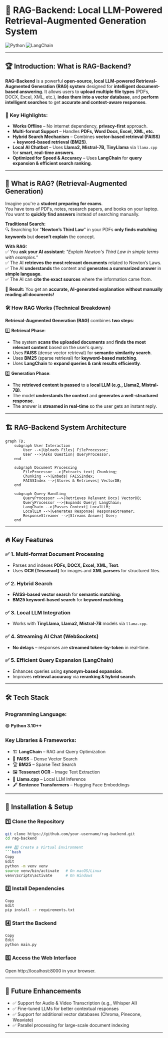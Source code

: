 # 🚀 RAG-Backend: Local LLM-Powered Retrieval-Augmented Generation System

![Python](https://img.shields.io/badge/Python-3.10%2B-blue)
![LangChain](https://img.shields.io/badge/LangChain-Enabled-green)


---

## 🏆 Introduction: What is RAG-Backend?
**RAG-Backend** is a powerful **open-source, local LLM-powered Retrieval-Augmented Generation (RAG) system** designed for **intelligent document-based answering**. It allows users to **upload multiple file types** (PDFs, DOCX, Excel, XML, etc.), **index them into a vector database**, and **perform intelligent searches** to get **accurate and context-aware responses**.  

### 🎯 Key Highlights:
- **Works Offline** – No internet dependency, **privacy-first** approach.
- **Multi-format Support** – Handles **PDFs, Word Docs, Excel, XML, etc.**
- **Hybrid Search Mechanism** – Combines **vector-based retrieval (FAISS)** + **keyword-based retrieval (BM25)**.
- **Local AI Chatbot** – Uses **Llama2, Mistral-7B, TinyLlama** via `llama.cpp` for **smart, real-time answers**.
- **Optimized for Speed & Accuracy** – Uses **LangChain** for **query expansion & efficient search ranking**.

---

## 🤔 What is RAG? (Retrieval-Augmented Generation)
Imagine you're a **student preparing for exams**.  
You have tons of PDFs, notes, research papers, and books on your laptop.  
You want to **quickly find answers** instead of searching manually.  

**Traditional Search:**  
🔍 Searching for "**Newton’s Third Law**" in your PDFs **only finds matching keywords** but **doesn’t explain** the concept.  

**With RAG:**  
✅ You **ask your AI assistant**: *"Explain Newton's Third Law in simple terms with examples."*  
✅ The AI **retrieves the most relevant documents** related to Newton’s Laws.  
✅ The AI **understands** the content and **generates a summarized answer** in **simple language**.  
✅ The AI can **cite the exact sources** where the information came from.  

🔹 **Result:** You get an **accurate, AI-generated explanation** **without manually reading all documents!**  

### 🛠 How RAG Works (Technical Breakdown)
**Retrieval-Augmented Generation (RAG)** combines **two steps**:

1️⃣ **Retrieval Phase**:  
   - The system **scans the uploaded documents** and **finds the most relevant content** based on the user’s query.  
   - Uses **FAISS** (dense vector retrieval) for **semantic similarity search**.  
   - Uses **BM25** (sparse retrieval) for **keyword-based matching**.  
   - Uses **LangChain** to **expand queries & rank results efficiently**.  

2️⃣ **Generation Phase**:  
   - The **retrieved content is passed** to a **local LLM (e.g., Llama2, Mistral-7B)**.  
   - The model **understands the context** and **generates a well-structured response**.  
   - The answer is **streamed in real-time** so the user gets an instant reply.  

---

## 🏗 **RAG-Backend System Architecture**
```mermaid
graph TD;
    subgraph User Interaction
        User -->|Uploads Files| FileProcessor;
        User -->|Asks Question| QueryProcessor;
    end

    subgraph Document Processing
        FileProcessor -->|Extracts text| Chunking;
        Chunking -->|Embeds| FAISSIndex;
        FAISSIndex -->|Stores & Retrieves| VectorDB;
    end

    subgraph Query Handling
        QueryProcessor -->|Retrieves Relevant Docs| VectorDB;
        QueryProcessor -->|Expands Query| LangChain;
        LangChain -->|Passes Context| LocalLLM;
        LocalLLM -->|Generates Response| ResponseStreamer;
        ResponseStreamer -->|Streams Answer| User;
    end

```
---

## 🔥 Key Features

### ✅ 1. Multi-format Document Processing
- Parses and indexes **PDFs, DOCX, Excel, XML, Text**.
- Uses **OCR (Tesseract)** for images and **XML parsers** for structured files.

### ✅ 2. Hybrid Search
- **FAISS-based vector search** for **semantic matching**.
- **BM25 keyword-based search** for **keyword matching**.

### ✅ 3. Local LLM Integration
- Works with **TinyLlama, Llama2, Mistral-7B** models via `llama.cpp`.

### ✅ 4. Streaming AI Chat (WebSockets)
- **No delays** – responses are **streamed token-by-token** in real-time.

### ✅ 5. Efficient Query Expansion (LangChain)
- Enhances queries using **synonym-based expansion**.
- Improves **retrieval accuracy** via **reranking & hybrid search**.

---

## 🛠 Tech Stack

### **Programming Language:**
🟢 **Python 3.10++**

### **Key Libraries & Frameworks:**
- 🏗 **LangChain** – RAG and Query Optimization
- 📖 **FAISS** – Dense Vector Search
- 🏆 **BM25** – Sparse Text Search
- 🖼 **Tesseract OCR** – Image Text Extraction
- 🧠 **Llama.cpp** – Local LLM Inference
- 🖋 **Sentence Transformers** – Hugging Face Embeddings

---

## 🚀 Installation & Setup

### 1️⃣ Clone the Repository
```bash
git clone https://github.com/your-username/rag-backend.git
cd rag-backend

### 2️⃣ Create a Virtual Environment
```bash
Copy
Edit
python -m venv venv
source venv/bin/activate   # On macOS/Linux
venv\Scripts\activate      # On Windows
```

### 3️⃣ Install Dependencies
```bash
Copy
Edit
pip install -r requirements.txt
```

### 4️⃣ Start the Backend
```bash
Copy
Edit
python main.py
```

### 5️⃣ Access the Web Interface
Open http://localhost:8000 in your browser.

---

## 🎯 Future Enhancements
- ✅ Support for Audio & Video Transcription (e.g., Whisper AI)
- ✅ Fine-tuned LLMs for better contextual responses
- ✅ Support for additional vector databases (Chroma, Pinecone, Weaviate)
- ✅ Parallel processing for large-scale document indexing

---
